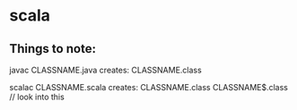 # scala

## Things to note:
javac CLASSNAME.java creates:
      CLASSNAME.class

scalac CLASSNAME.scala creates:
       CLASSNAME.class
       CLASSNAME$.class // look into this